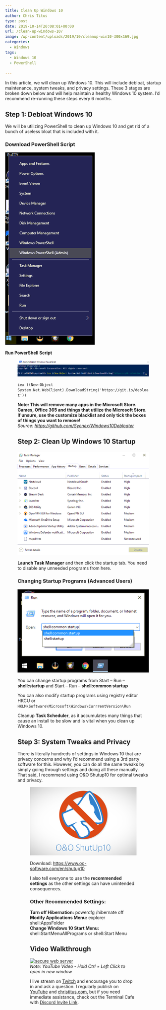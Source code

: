 ```yaml
---
title: Clean Up Windows 10
author: Chris Titus
type: post
date: 2019-10-14T20:08:01+00:00
url: /clean-up-windows-10/
image: /wp-content/uploads/2019/10/cleanup-win10-300x169.jpg
categories:
  - Windows
tags:
  - Windows 10
  - PowerShell

---
```

In this article, we will clean up Windows 10. This will include debloat, startup maintenance, system tweaks, and privacy settings. These 3 stages are broken down below and will help maintain a healthy Windows 10 system. I&#8217;d recommend re-running these steps every 6 months. <!--more-->

## Step 1: Debloat Windows 10

We will be utilizing PowerShell to clean up Windows 10 and get rid of a bunch of useless bloat that is included with it. 

### Download PowerShell Script<figure class="wp-block-image">

![Screenshot_20191014_144201](../../wp-content/uploads/2019/10/Screenshot_20191014_144201.png) 

**Run PowerShell Script**<figure class="wp-block-image">

![runcmd](../../wp-content/uploads/2019/10/runcmd.png) 

`iex ((New-Object System.Net.WebClient).DownloadString('https://git.io/debloat'))`

**Note: This will remove many apps in the Microsoft Store. Games, Office 365 and things that utilize the Microsoft Store. If unsure, use the customize blacklist and only tick the boxes of things you want to remove!**  
_Source: https://github.com/Sycnex/Windows10Debloater_

## Step 2: Clean Up Windows 10 Startup<figure class="wp-block-image">

![taskmanager](../../wp-content/uploads/2019/10/taskmanager.png) 

**Launch Task Manager** and then click the startup tab. You need to disable any unneeded programs from here. 

### Changing Startup Programs (Advanced Users)<figure class="wp-block-image">

![startup10](../../wp-content/uploads/2019/10/startup10.png) 

You can change startup programs from Start &#8211; Run &#8211; **shell:startup** and Start &#8211; Run &#8211; **shell:common startup** 

You can also modify startup programs using registry editor HKCU or `HKLM\Software\Microsoft\Windows\CurrrentVersion\Run`

Cleanup **Task Scheduler**, as it accumulates many things that cause an install to be slow and is vital when you clean up Windows 10. 

## Step 3: System Tweaks and Privacy

There is literally hundreds of settings in Windows 10 that are privacy concerns and why I&#8217;d recommend using a 3rd party software for this. However, you can do all the same tweaks by simply going through settings and doing all these manually. That said, I recommend using O&O Shutup10 for optimal tweaks and privacy. <figure class="wp-block-image">

![oo-shutup10](../../wp-content/uploads/2019/10/oo-shutup10.png) 

Download: <https://www.oo-software.com/en/shutup10>

I also tell everyone to use the **recommended settings** as the other settings can have unintended consequences. 

### Other Recommended Settings:

**Turn off Hibernation:** powercfg /hibernate off  
**Modify Applications Menu:** explorer shell:AppsFolder  
**Change Windows 10 Start Menu:** shell:StartMenuAllPrograms or shell:Start Menu

## Video Walkthrough
[![secure web server](https://img.youtube.com/vi/mWHiP9K8fQ0/0.jpg)](https://www.youtube.com/watch?v=mWHiP9K8fQ0)  
_Note: YouTube Video - Hold Ctrl + Left Click to open in new window_

I live stream on [Twitch][1] and encourage you to drop in and ask a question. I regularly publish on [YouTube][2] and [christitus.com][3], but if you need immediate assistance, check out the Terminal Cafe with [Discord Invite Link][4].

 [1]: https://twitch.tv/christitustech
 [2]: https://www.youtube.com/c/ChrisTitusTech
 [3]: https://christitus.com/
 [4]: https://christitus.com/discord
